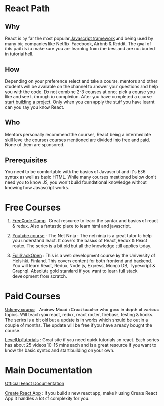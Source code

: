 # React Path

## Why
React is by far the most popular [Javascript framework](https://2019.stateofjs.com/front-end-frameworks/) and being used by many big companies like Netflix, Facebook, Airbnb & Reddit. The goal of this path is to make sure you are learning from the best and are not buried in tutorial hell.

## How
Depending on your preference select and take a course, mentors and other students will be available on the channel to answer your questions and help you with the code. Do not combine 2-3 courses at once pick a course you like and see it through to completion. After you have completed a course [start building a project](https://www.golangprograms.com/react-js-projects-for-beginners.html). Only when you can apply the stuff you have learnt can you say you know React.

## Who
Mentors personally recommend the courses, React being a intermediate skill level the courses courses mentioned are divided into free and paid. None of them are sponsored.

## Prerequisites
You need to be comfortable with the basics of Javascript and it's ES6 syntax as well as basic HTML. While many courses mentioned below don't need you to know JS, you won't build foundational knowledge without knowing how Javascript works.

# Free Courses

1. [FreeCode Camp](https://www.freecodecamp.org/learn/) : Great resource to learn the syntax and basics of react & redux. Also a fantastic place to learn html and javascript.

2. [Youtube course](https://www.youtube.com/playlist?list=PL4cUxeGkcC9ij8CfkAY2RAGb-tmkNwQHG) - The Net Ninja : The net ninja is a great tutor to help you understand react. It covers the basics of React, Redux & React router. The series is a bit old but all the knowledge still applies today.

3. [FullStackOpen](https://fullstackopen.com/en/) : This is a web development course by the University of Helsinki, Finland. This covers content for both frontend and backend. You will learn React, Redux, Node js, Express, Mongo DB, Typescript & Graphql. Absolute gold standard if you want to learn full stack development from scratch.

# Paid Courses

[Udemy course](https://www.udemy.com/course/react-2nd-edition/) - Andrew Mead : Great teacher who goes in depth of various topics. Will teach you react, redux, react router, firebase, testing & hooks. The series is a bit old but a update is in works which should be out in a couple of months. The update will be free if you have already bought the course.

[LevelUpTutorials](https://www.leveluptutorials.com/tutorials/) : Great site if you need quick tutorials on react. Each series has about 25 videos 10-15 mins each and is a great resource if you want to know the basic syntax and start building on your own.

# Main Documentation

[Official React Documentation](https://reactjs.org/docs/getting-started.html)

[Create React App](https://create-react-app.dev/docs/getting-started/) : If you build a new react app, make it using Create React App it handles a lot of complexity for you.